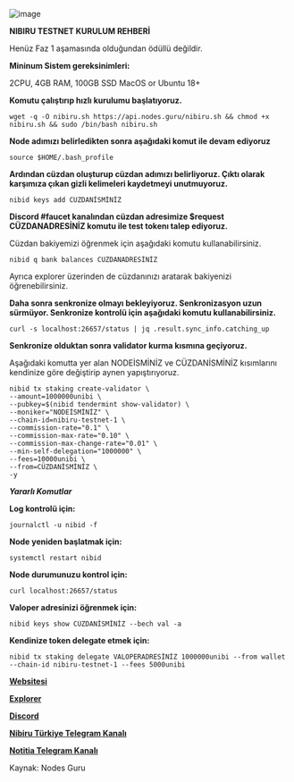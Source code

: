![image](https://user-images.githubusercontent.com/77970275/199329753-49e966db-7332-4399-929a-a4e9f70cf0cf.jpeg)

**NIBIRU TESTNET KURULUM REHBERİ**

Henüz Faz 1 aşamasında olduğundan ödüllü değildir.

**Mininum Sistem gereksinimleri:**

2CPU, 4GB RAM, 100GB SSD
MacOS or Ubuntu 18+

**Komutu çalıştırıp hızlı kurulumu başlatıyoruz.**

```
wget -q -O nibiru.sh https://api.nodes.guru/nibiru.sh && chmod +x nibiru.sh && sudo /bin/bash nibiru.sh
```

**Node adımızı belirledikten sonra aşağıdaki komut ile devam ediyoruz**

```
source $HOME/.bash_profile
```

**Ardından cüzdan oluşturup cüzdan adımızı belirliyoruz. Çıktı olarak karşımıza çıkan gizli kelimeleri kaydetmeyi unutmuyoruz.**

```
nibid keys add CÜZDANİSMİNİZ
```

**Discord #faucet kanalından cüzdan adresimize $request CÜZDANADRESİNİZ komutu ile test tokenı talep ediyoruz.**

Cüzdan bakiyemizi öğrenmek için aşağıdaki komutu kullanabilirsiniz.

```
nibid q bank balances CÜZDANADRESİNİZ
```

Ayrıca explorer üzerinden de cüzdanınızı aratarak bakiyenizi öğrenebilirsiniz.

**Daha sonra senkronize olmayı bekleyiyoruz. Senkronizasyon uzun sürmüyor. Senkronize kontrolü için aşağıdaki komutu kullanabilirsiniz.**

```
curl -s localhost:26657/status | jq .result.sync_info.catching_up
```

**Senkronize olduktan sonra validator kurma kısmına geçiyoruz.**

Aşağıdaki komutta yer alan NODEİSMİNİZ ve CÜZDANİSMİNİZ kısımlarını kendinize göre değiştirip aynen yapıştırıyoruz.

```
nibid tx staking create-validator \
--amount=1000000unibi \
--pubkey=$(nibid tendermint show-validator) \
--moniker="NODEİSMİNİZ" \
--chain-id=nibiru-testnet-1 \
--commission-rate="0.1" \
--commission-max-rate="0.10" \
--commission-max-change-rate="0.01" \
--min-self-delegation="1000000" \
--fees=10000unibi \
--from=CÜZDANİSMİNİZ \
-y

```

_**Yararlı Komutlar**_

**Log kontrolü için:**

```
journalctl -u nibid -f
```

**Node yeniden başlatmak için:**
```
systemctl restart nibid
```

**Node durumunuzu kontrol için:**

```
curl localhost:26657/status
```

**Valoper adresinizi öğrenmek için:**

```
nibid keys show CÜZDANİSMİNİZ --bech val -a
```

**Kendinize token delegate etmek için:**

```
nibid tx staking delegate VALOPERADRESİNİZ 1000000unibi --from wallet --chain-id nibiru-testnet-1 --fees 5000unibi
```


**[Websitesi](https://nibiru.fi)**

**[Explorer](https://nibiru.explorers.guru)**

[**Discord**](https://discord.gg/sMYraVgD)

[**Nibiru Türkiye Telegram Kanalı**](https://t.me/nibirutr)

[**Notitia Telegram Kanalı**](https://t.me/NotitiaGroup)

Kaynak: Nodes Guru
